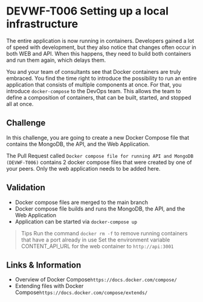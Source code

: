 # DEVWF-T006 Setting up a local infrastructure

The entire application is now running in containers. Developers gained a lot of speed with development, but they also notice that changes often occur in both WEB and API. When this happens, they need to build both containers and run them again, which delays them. 

You and your team of consultants see that Docker containers are truly embraced. You find the time right to introduce the possibility to run an entire application that consists of multiple components at once. For that, you introduce `docker-compose` to the DevOps team. This allows the team to define a composition of containers, that can be built, started, and stopped all at once.


## Challenge 

In this challenge, you are going to create a new Docker Compose file that contains the MongoDB, the API, and the Web Application. 

The Pull Request called `Docker compose file for running API and MongoDB (DEVWF-T006)` contains 2 docker compose files that were created by one of your peers. Only the web application needs to be added here. 

## Validation 

* Docker compose files are merged to the main branch
* Docker compose file builds and runs the MongoDB, the API, and the Web Application
* Application can be started via `docker-compose up`

> Tips
> Run the command `docker rm -f` to remove running containers that have a port already in use
> Set the environment variable CONTENT_API_URL for the web container to `http://api:3001`

## Links & Information

* Overview of Docker Compose```https://docs.docker.com/compose/```
* Extending files with Docker Compose```https://docs.docker.com/compose/extends/```

